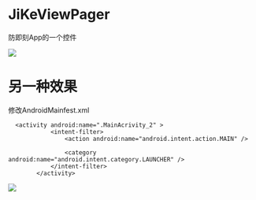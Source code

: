 # JiKeViewPager
防即刻App的一个控件

![](http://p1.bqimg.com/567571/cbc275fa2ceb8f45.gif)   
# 另一种效果  
修改AndroidMainfest.xml  
```
  <activity android:name=".MainAcrivity_2" >
            <intent-filter>
                <action android:name="android.intent.action.MAIN" />

                <category android:name="android.intent.category.LAUNCHER" />
            </intent-filter>
        </activity> 
```  
 ![](http://p1.bpimg.com/567571/0b0529a9b50d2ee2.gif)

